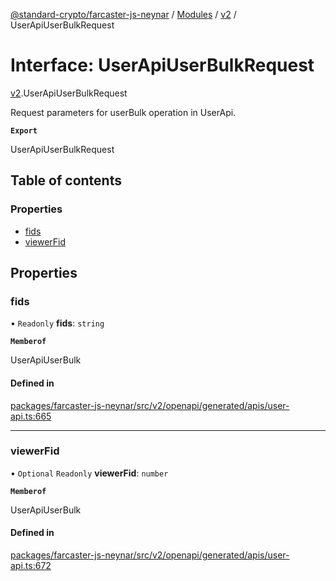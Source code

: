 [@standard-crypto/farcaster-js-neynar](../README.md) / [Modules](../modules.md) / [v2](../modules/v2.md) / UserApiUserBulkRequest

# Interface: UserApiUserBulkRequest

[v2](../modules/v2.md).UserApiUserBulkRequest

Request parameters for userBulk operation in UserApi.

**`Export`**

UserApiUserBulkRequest

## Table of contents

### Properties

- [fids](v2.UserApiUserBulkRequest.md#fids)
- [viewerFid](v2.UserApiUserBulkRequest.md#viewerfid)

## Properties

### fids

• `Readonly` **fids**: `string`

**`Memberof`**

UserApiUserBulk

#### Defined in

[packages/farcaster-js-neynar/src/v2/openapi/generated/apis/user-api.ts:665](https://github.com/standard-crypto/farcaster-js/blob/main/packages/farcaster-js-neynar/src/v2/openapi/generated/apis/user-api.ts#L665)

___

### viewerFid

• `Optional` `Readonly` **viewerFid**: `number`

**`Memberof`**

UserApiUserBulk

#### Defined in

[packages/farcaster-js-neynar/src/v2/openapi/generated/apis/user-api.ts:672](https://github.com/standard-crypto/farcaster-js/blob/main/packages/farcaster-js-neynar/src/v2/openapi/generated/apis/user-api.ts#L672)
